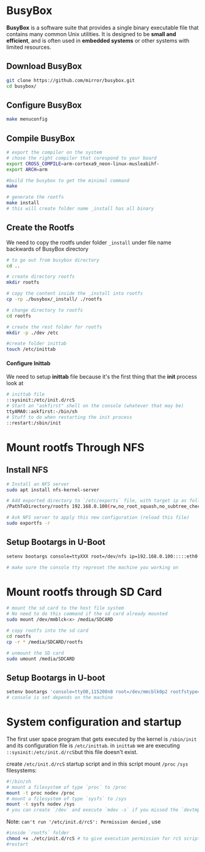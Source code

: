# BusyBox

**BusyBox** is a software suite that provides a single binary executable file that contains many common Unix utilities. It is designed to be **small and efficient**, and is often used in **embedded systems** or other systems with limited resources. 

## Download BusyBox

```bash
git clone https://github.com/mirror/busybox.git
cd busybox/
```

## Configure BusyBox

```bash
make menuconfig
```

## Compile BusyBox

```bash
# export the compiler on the system
# chose the right compiler that corespond to your board
export CROSS_COMPILE=arm-cortexa9_neon-linux-musleabihf-
export ARCH=arm

#build the busybox to get the minimal command
make

# generate the rootfs
make install
# this will create folder name _install has all binary
```

## Create the Rootfs

We need to copy the rootfs under folder `_install` under file name backwards of BusyBox directory  

```bash
# to go out from busybox directory
cd ..

# create directory rootfs
mkdir rootfs

# copy the content inside the _install into rootfs
cp -rp ./busybox/_install/ ./rootfs

# change directory to rootfs
cd rootfs

# create the rest folder for rootfs
mkdir -p ./dev /etc

#create folder inittab
touch /etc/inittab
```

#### Configure Inittab

We need to setup **inittab** file because it's the first thing that the **init** process look at

```bash
# inittab file 
::sysinit:/etc/init.d/rcS
# Start an "askfirst" shell on the console (whatever that may be)
ttyAMA0::askfirst:-/bin/sh
# Stuff to do when restarting the init process
::restart:/sbin/init
```

# Mount rootfs Through NFS

## Install NFS

```bash
# Install an NFS server
sudo apt install nfs-kernel-server

# Add exported directory to `/etc/exports` file, with target ip as follows
/PathToDirectory/rootfs 192.168.0.100(rw,no_root_squash,no_subtree_check)

# Ask NFS server to apply this new configuration (reload this file)
sudo exportfs -r
```

## Setup Bootargs in U-Boot

```bash
setenv bootargs console=ttyXXX root=/dev/nfs ip=192.168.0.100:::::eth0 nfsroot=192.168.0.1:/home/fady/Documents/busybox/_install,nfsvers=3,tcp rw init=/sbin/init

# make sure the console tty represet the machine you working on
```

# Mount rootfs through SD Card

```bash
# mount the sd card to the host file system
# No need to do this command if the sd card already mounted
sudo mount /dev/mmblck<x> /media/SDCARD

# copy rootfs into the sd card
cd rootfs
cp -r * /media/SDCARD/rootfs

# unmount the SD card
sudo umount /media/SDCARD
```

## Setup Bootargs in U-boot

```bash
setenv bootargs 'console=ttyO0,115200n8 root=/dev/mmcblk0p2 rootfstype=ext4 rw rootwait init=/sbin/init'
# console is set depends on the machine
```

# System configuration and startup 

The first user space program that gets executed by the kernel is `/sbin/init` and its configuration
file is `/etc/inittab`. in `inittab` we are executing `::sysinit:/etc/init.d/rcS`but this file doesn't exist.

create `/etc/init.d/rcS` startup script and in this script mount `/proc` `/sys` filesystems:

```sh 
#!/bin/sh
# mount a filesystem of type `proc` to /proc
mount -t proc nodev /proc
# mount a filesystem of type `sysfs` to /sys
mount -t sysfs nodev /sys
# you can create `/dev` and execute `mdev -s` if you missed the `devtmpfs` configuration  
```

Note: `can't run '/etc/init.d/rcS': Permission denied` , use 

```sh
#inside `rootfs` folder
chmod +x ./etc/init.d/rcS # to give execution permission for rcS script
#restart
```

